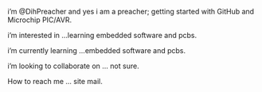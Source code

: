 i’m @DihPreacher and yes i am a preacher; getting started with GitHub  and Microchip PIC/AVR.

i’m interested in ...learning embedded software and pcbs.

i’m currently learning ...embedded software and pcbs.

i’m looking to collaborate on ... not sure.

How to reach me ... site mail.

<!---
DihPreacher/DihPreacher is a ✨ special ✨ repository because its `README.md` (this file) appears on your GitHub profile.
You can click the Preview link to take a look at your changes.
--->
